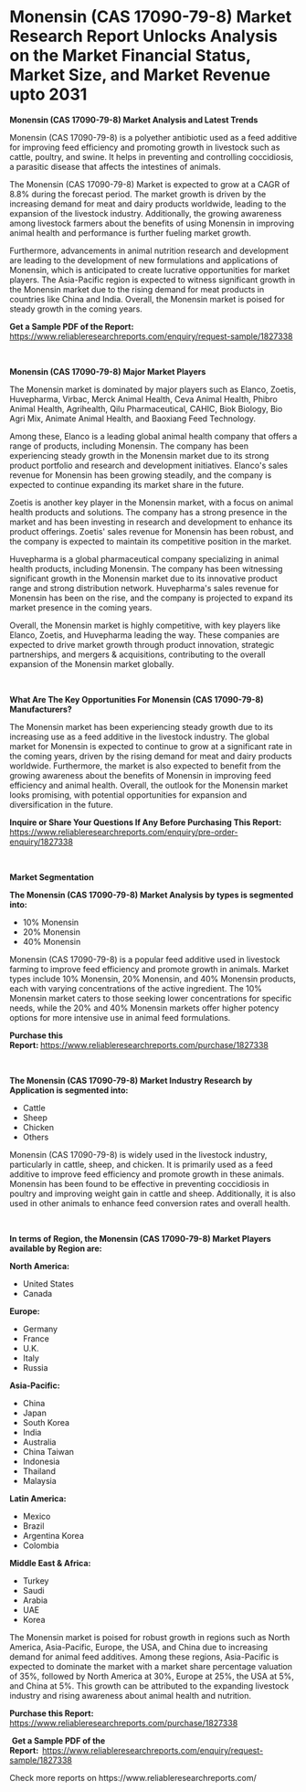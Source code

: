 <p><h1>Monensin (CAS 17090-79-8) Market Research Report Unlocks Analysis on the Market Financial Status, Market Size, and Market Revenue upto 2031</h1></p><p><strong>Monensin (CAS 17090-79-8) Market Analysis and Latest Trends</strong></p>
<p><p>Monensin (CAS 17090-79-8) is a polyether antibiotic used as a feed additive for improving feed efficiency and promoting growth in livestock such as cattle, poultry, and swine. It helps in preventing and controlling coccidiosis, a parasitic disease that affects the intestines of animals.</p><p>The Monensin (CAS 17090-79-8) Market is expected to grow at a CAGR of 8.8% during the forecast period. The market growth is driven by the increasing demand for meat and dairy products worldwide, leading to the expansion of the livestock industry. Additionally, the growing awareness among livestock farmers about the benefits of using Monensin in improving animal health and performance is further fueling market growth.</p><p>Furthermore, advancements in animal nutrition research and development are leading to the development of new formulations and applications of Monensin, which is anticipated to create lucrative opportunities for market players. The Asia-Pacific region is expected to witness significant growth in the Monensin market due to the rising demand for meat products in countries like China and India. Overall, the Monensin market is poised for steady growth in the coming years.</p></p>
<p><strong>Get a Sample PDF of the Report:&nbsp;</strong> <a href="https://www.reliableresearchreports.com/enquiry/request-sample/1827338">https://www.reliableresearchreports.com/enquiry/request-sample/1827338</a></p>
<p>&nbsp;</p>
<p><strong>Monensin (CAS 17090-79-8) Major Market Players</strong></p>
<p><p>The Monensin market is dominated by major players such as Elanco, Zoetis, Huvepharma, Virbac, Merck Animal Health, Ceva Animal Health, Phibro Animal Health, Agrihealth, Qilu Pharmaceutical, CAHIC, Biok Biology, Bio Agri Mix, Animate Animal Health, and Baoxiang Feed Technology.</p><p>Among these, Elanco is a leading global animal health company that offers a range of products, including Monensin. The company has been experiencing steady growth in the Monensin market due to its strong product portfolio and research and development initiatives. Elanco's sales revenue for Monensin has been growing steadily, and the company is expected to continue expanding its market share in the future.</p><p>Zoetis is another key player in the Monensin market, with a focus on animal health products and solutions. The company has a strong presence in the market and has been investing in research and development to enhance its product offerings. Zoetis' sales revenue for Monensin has been robust, and the company is expected to maintain its competitive position in the market.</p><p>Huvepharma is a global pharmaceutical company specializing in animal health products, including Monensin. The company has been witnessing significant growth in the Monensin market due to its innovative product range and strong distribution network. Huvepharma's sales revenue for Monensin has been on the rise, and the company is projected to expand its market presence in the coming years.</p><p>Overall, the Monensin market is highly competitive, with key players like Elanco, Zoetis, and Huvepharma leading the way. These companies are expected to drive market growth through product innovation, strategic partnerships, and mergers & acquisitions, contributing to the overall expansion of the Monensin market globally.</p></p>
<p>&nbsp;</p>
<p><strong>What Are The Key Opportunities For Monensin (CAS 17090-79-8) Manufacturers?</strong></p>
<p><p>The Monensin market has been experiencing steady growth due to its increasing use as a feed additive in the livestock industry. The global market for Monensin is expected to continue to grow at a significant rate in the coming years, driven by the rising demand for meat and dairy products worldwide. Furthermore, the market is also expected to benefit from the growing awareness about the benefits of Monensin in improving feed efficiency and animal health. Overall, the outlook for the Monensin market looks promising, with potential opportunities for expansion and diversification in the future.</p></p>
<p><strong>Inquire or Share Your Questions If Any Before Purchasing This Report:</strong> <a href="https://www.reliableresearchreports.com/enquiry/pre-order-enquiry/1827338">https://www.reliableresearchreports.com/enquiry/pre-order-enquiry/1827338</a></p>
<p>&nbsp;</p>
<p><strong>Market Segmentation</strong></p>
<p><strong>The Monensin (CAS 17090-79-8) Market Analysis by types is segmented into:</strong></p>
<p><ul><li>10% Monensin</li><li>20% Monensin</li><li>40% Monensin</li></ul></p>
<p><p>Monensin (CAS 17090-79-8) is a popular feed additive used in livestock farming to improve feed efficiency and promote growth in animals. Market types include 10% Monensin, 20% Monensin, and 40% Monensin products, each with varying concentrations of the active ingredient. The 10% Monensin market caters to those seeking lower concentrations for specific needs, while the 20% and 40% Monensin markets offer higher potency options for more intensive use in animal feed formulations.</p></p>
<p><strong>Purchase this Report:&nbsp;</strong><a href="https://www.reliableresearchreports.com/purchase/1827338">https://www.reliableresearchreports.com/purchase/1827338</a></p>
<p>&nbsp;</p>
<p><strong>The Monensin (CAS 17090-79-8) Market Industry Research by Application is segmented into:</strong></p>
<p><ul><li>Cattle</li><li>Sheep</li><li>Chicken</li><li>Others</li></ul></p>
<p><p>Monensin (CAS 17090-79-8) is widely used in the livestock industry, particularly in cattle, sheep, and chicken. It is primarily used as a feed additive to improve feed efficiency and promote growth in these animals. Monensin has been found to be effective in preventing coccidiosis in poultry and improving weight gain in cattle and sheep. Additionally, it is also used in other animals to enhance feed conversion rates and overall health.</p></p>
<p>&nbsp;</p>
<p><strong>In terms of Region, the Monensin (CAS 17090-79-8) Market Players available by Region are:</strong></p>
<p>
    <p> <strong> North America: </strong>
        <ul>
            <li>United States</li>
            <li>Canada</li>
        </ul>
        </p> 
    <p> <strong> Europe: </strong>
        <ul>
            <li>Germany</li>
            <li>France</li>
            <li>U.K.</li>
            <li>Italy</li>
            <li>Russia</li>
        </ul>
        </p> 
    <p> <strong> Asia-Pacific: </strong>
        <ul>
            <li>China</li>
            <li>Japan</li>
            <li>South Korea</li>
            <li>India</li>
            <li>Australia</li>
            <li>China Taiwan</li>
            <li>Indonesia</li>
            <li>Thailand</li>
            <li>Malaysia</li>
        </ul>
        </p> 
    <p> <strong> Latin America: </strong>
        <ul>
            <li>Mexico</li>
            <li>Brazil</li>
            <li>Argentina Korea</li>
            <li>Colombia</li>
        </ul>
        </p> 
    <p> <strong> Middle East & Africa: </strong>
        <ul>
            <li>Turkey</li>
            <li>Saudi</li>
            <li>Arabia</li>
            <li>UAE</li>
            <li>Korea</li>
        </ul>
    </p>
    </p>
<p><p>The Monensin market is poised for robust growth in regions such as North America, Asia-Pacific, Europe, the USA, and China due to increasing demand for animal feed additives. Among these regions, Asia-Pacific is expected to dominate the market with a market share percentage valuation of 35%, followed by North America at 30%, Europe at 25%, the USA at 5%, and China at 5%. This growth can be attributed to the expanding livestock industry and rising awareness about animal health and nutrition.</p></p>
<p><strong>Purchase this Report: </strong><a href="https://www.reliableresearchreports.com/purchase/1827338">https://www.reliableresearchreports.com/purchase/1827338</a></p>
<p>&nbsp;<strong>Get a Sample PDF of the Report:&nbsp;&nbsp;</strong><a href="https://www.reliableresearchreports.com/enquiry/request-sample/1827338">https://www.reliableresearchreports.com/enquiry/request-sample/1827338</a></p>
<p><strong></strong></p>
<p>Check more reports on https://www.reliableresearchreports.com/</p>